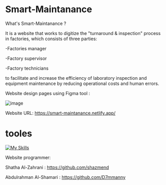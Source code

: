 # Smart-Maintanance
What's Smart-Maintanance ?

It is a website that works to digitize the "turnaround & inspection" process in factories, which consists of three parties:

-Factories manager

-Factory supervisor

-Factory technicians


to facilitate and increase the efficiency of laboratory inspection and equipment maintenance by reducing operational costs and human errors.





Website design pages using Figma tool :

![image](https://github.com/D7mmanny/Smart-Maintanance/assets/107875162/859aa6cb-40b4-46d3-b808-3f812d640c73)

Website URL: https://smart-maintanance.netlify.app/

# <h1> tooles</h1> [![My Skills](https://skillicons.dev/icons?i=ts,html,css,wasm,react,tailwind)](https://skillicons.dev)

Website programmer:


Shatha Al-Zahrani : https://github.com/shazmend


Abdulrahman Al-Shamari : https://github.com/D7mmanny
